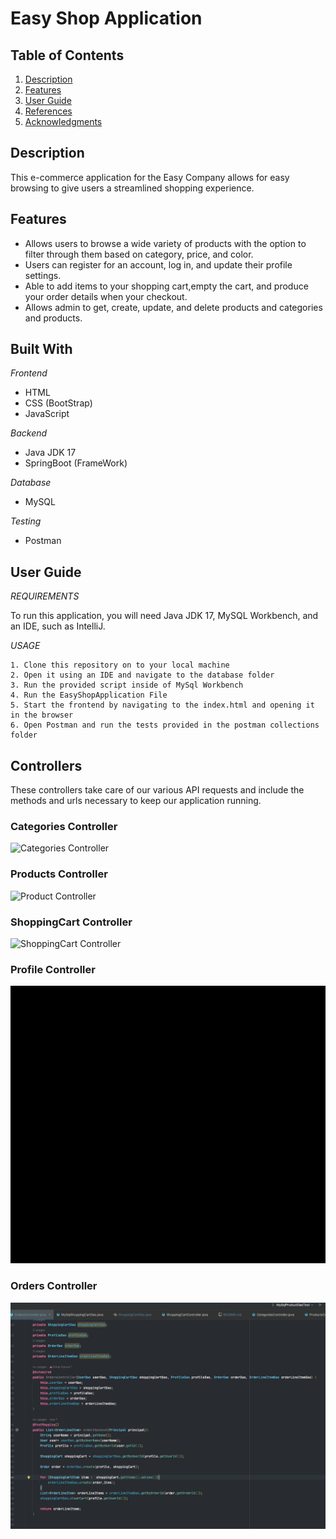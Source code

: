 # Easy Shop Application



## Table of Contents

1. [Description](#Description)
2. [Features](#features)
3. [User Guide](#UserGuide)
4. [References](#References)
6. [Acknowledgments](#Ackknowledgments)


## Description

This e-commerce application for the Easy Company allows for easy browsing to give users a streamlined shopping experience.


## Features

- Allows users to browse a wide variety of products with the option to filter through them based on category, price, and color.
- Users can register for an account, log in, and update their profile settings.
- Able to add items to your shopping cart,empty the cart, and produce your order details when your checkout.
- Allows admin to get, create, update, and delete products and categories and products.

## Built With
_Frontend_

- HTML
- CSS (BootStrap)
- JavaScript

_Backend_
- Java JDK 17
- SpringBoot (FrameWork)

_Database_

- MySQL

_Testing_
- Postman


## User Guide

_REQUIREMENTS_

To run this application, you will need Java JDK 17, MySQL Workbench, and an IDE, such as IntelliJ.



_USAGE_

    1. Clone this repository on to your local machine
    2. Open it using an IDE and navigate to the database folder
    3. Run the provided script inside of MySql Workbench
    4. Run the EasyShopApplication File
    5. Start the frontend by navigating to the index.html and opening it in the browser
    6. Open Postman and run the tests provided in the postman collections folder

## Controllers
These controllers take care of our various API requests and include the methods and urls necessary to keep our application running.
### Categories Controller
![Categories Controller](readmeimages/CategoryController.gif)
### Products Controller
![Product Controller](readmeimages/ProductController.gif)
### ShoppingCart Controller
![ShoppingCart Controller](readmeimages/ShoppingCartController.gif)
### Profile Controller
![Profile Controller](readmeimages/ProfileController.gif)
### Orders Controller
![Orders Controller](readmeimages/OrdersController.gif)



